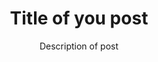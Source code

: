 ---
layout: post
title: Title of you post
subtitle: Description of post
bigimg: /img/image.jpg
gh-repo: 
gh-badge: [star, fork, follow]
tags: [test]
---